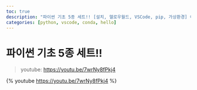```yaml
---
toc: true
description: "파이썬 기초 5종 세트!! [설치, 헬로우월드, VSCode, pip, 가상환경] 이 모든 것을 한 영상에!!"
categories: [python, vscode, conda, hello]
---
```

# 파이썬 기초 5종 세트!!

> youtube: https://youtu.be/7wrNy8fPkj4

{% youtube https://youtu.be/7wrNy8fPkj4 %}
